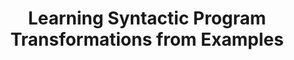 ---
id: refazer
name: Refazer
description: Learning Syntactic Program Transformations from Examples
title: Learning Syntactic Program Transformations from Examples
authors: Reudismam Rolim, Gustavo Soares, Loris D’Antoni, Oleksandr Polozov, Sumit
  Gulwani, Rohit Gheyi, **Ryo Suzuki**, and Bjoern Hartmann
image: refazer.png
conference:
  name: ICSE 2017
  url: http://icse2017.gatech.edu/
pdf: icse-2017-refazer.pdf
acm-dl: http://dl.acm.org/citation.cfm?id=3097417
arxiv: https://arxiv.org/abs/1608.09000

---